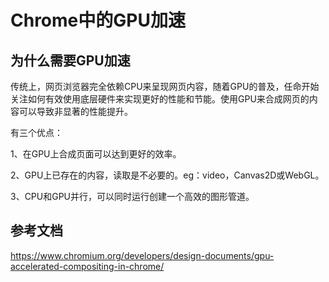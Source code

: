 # Chrome中的GPU加速

## 为什么需要GPU加速

传统上，网页浏览器完全依赖CPU来呈现网页内容，随着GPU的普及，任命开始关注如何有效使用底层硬件来实现更好的性能和节能。使用GPU来合成网页的内容可以导致非显著的性能提升。

有三个优点：

1、在GPU上合成页面可以达到更好的效率。

2、GPU上已存在的内容，读取是不必要的。eg：video，Canvas2D或WebGL。

3、CPU和GPU并行，可以同时运行创建一个高效的图形管道。

## 参考文档

https://www.chromium.org/developers/design-documents/gpu-accelerated-compositing-in-chrome/